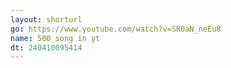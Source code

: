 ```yaml
---
layout: shorturl
go: https://www.youtube.com/watch?v=SR0aN_neEu8
name: 500 song in yt
dt: 240410095414
---
```

